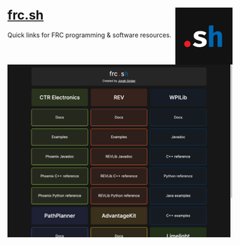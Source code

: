 # [frc.sh](https://frc.sh) <img src="./src/app/icon.svg" height="128" width="128" align="right">

Quick links for FRC programming & software resources.

![Screenshot of frc.sh](./docs/page.png)
